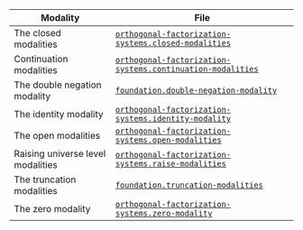 | Modality                          | File                                                                                                                      |
| --------------------------------- | ------------------------------------------------------------------------------------------------------------------------- |
| The closed modalities             | [`orthogonal-factorization-systems.closed-modalities`](orthogonal-factorization-systems.closed-modalities.md)             |
| Continuation modalities           | [`orthogonal-factorization-systems.continuation-modalities`](orthogonal-factorization-systems.continuation-modalities.md) |
| The double negation modality      | [`foundation.double-negation-modality`](foundation.double-negation-modality.md)                                           |
| The identity modality             | [`orthogonal-factorization-systems.identity-modality`](orthogonal-factorization-systems.identity-modality.md)             |
| The open modalities               | [`orthogonal-factorization-systems.open-modalities`](orthogonal-factorization-systems.open-modalities.md)                 |
| Raising universe level modalities | [`orthogonal-factorization-systems.raise-modalities`](orthogonal-factorization-systems.raise-modalities.md)               |
| The truncation modalities         | [`foundation.truncation-modalities`](foundation.truncation-modalities.md)                                                 |
| The zero modality                 | [`orthogonal-factorization-systems.zero-modality`](orthogonal-factorization-systems.zero-modality.md)                     |
